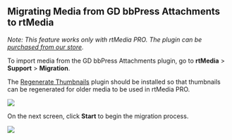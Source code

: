 ## Migrating Media from GD bbPress Attachments to rtMedia

_Note: This feature works only with rtMedia PRO. The plugin can be [purchased from our store](https://rtcamp.com/products/rtmedia-pro/)._

To import media from the GD bbPress Attachments plugin, go to **rtMedia** > **Support** > **Migration**.

The [Regenerate Thumbnails](http://wordpress.org/plugins/regenerate-thumbnails/) plugin should be installed so that thumbnails can be regenerated for older media to be used in rtMedia PRO.

[![](https://rtcamp.com/wp-content/uploads/2013/11/image3.png)](https://rtcamp.com/wp-content/uploads/2013/11/image3.png)

On the next screen, click **Start** to begin the migration process.

[![](https://rtcamp.com/wp-content/uploads/2013/11/image4.png)](https://rtcamp.com/wp-content/uploads/2013/11/image4.png)
